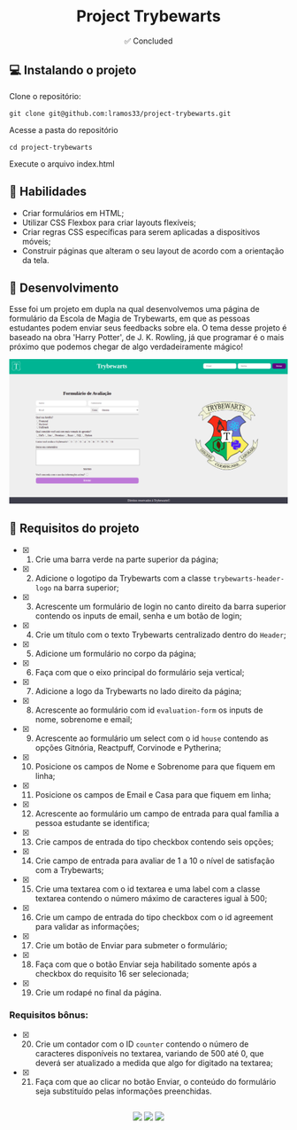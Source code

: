<h1 align="center">Project Trybewarts</h1>

<p align="center">✅ Concluded</p>

## 💻 Instalando o projeto

Clone o repositório:

```
git clone git@github.com:lramos33/project-trybewarts.git
```

Acesse a pasta do repositório

```
cd project-trybewarts
```

Execute o arquivo index.html

## 🚀 Habilidades

- Criar formulários em HTML;
- Utilizar CSS Flexbox para criar layouts flexíveis;
- Criar regras CSS específicas para serem aplicadas a dispositivos móveis;
- Construir páginas que alteram o seu layout de acordo com a orientação da tela.

## 🔧 Desenvolvimento

Esse foi um projeto em dupla na qual desenvolvemos uma página de formulário da Escola de Magia de Trybewarts, em que as pessoas estudantes podem enviar seus feedbacks sobre ela. O tema desse projeto é baseado na obra 'Harry Potter', de J. K. Rowling, já que programar é o mais próximo que podemos chegar de algo verdadeiramente mágico!

![image](screenshot.png)

## 📝 Requisitos do projeto

- [x] 1. Crie uma barra verde na parte superior da página;

- [x] 2. Adicione o logotipo da Trybewarts com a classe `trybewarts-header-logo` na barra superior;

- [x] 3. Acrescente um formulário de login no canto direito da barra superior contendo os inputs de email, senha e um botão de login;

- [x] 4. Crie um título com o texto Trybewarts centralizado dentro do `Header`;

- [x] 5. Adicione um formulário no corpo da página;

- [x] 6. Faça com que o eixo principal do formulário seja vertical;

- [x] 7. Adicione a logo da Trybewarts no lado direito da página;

- [x] 8. Acrescente ao formulário com id `evaluation-form` os inputs de nome, sobrenome e email;

- [x] 9. Acrescente ao formulário um select com o id `house` contendo as opções Gitnória, Reactpuff, Corvinode e Pytherina;

- [x] 10. Posicione os campos de Nome e Sobrenome para que fiquem em linha;

- [x] 11. Posicione os campos de Email e Casa para que fiquem em linha;

- [x] 12. Acrescente ao formulário um campo de entrada para qual família a pessoa estudante se identifica;

- [x] 13. Crie campos de entrada do tipo checkbox contendo seis opções;

- [x] 14. Crie campo de entrada para avaliar de 1 a 10 o nível de satisfação com a Trybewarts;

- [x] 15. Crie uma textarea com o id textarea e uma label com a classe textarea contendo o número máximo de caracteres igual à 500;

- [x] 16. Crie um campo de entrada do tipo checkbox com o id agreement para validar as informações;

- [x] 17. Crie um botão de Enviar para submeter o formulário;

- [x] 18. Faça com que o botão Enviar seja habilitado somente após a checkbox do requisito 16 ser selecionada;

- [x] 19. Crie um rodapé no final da página.

### Requisitos bônus:

- [x] 20. Crie um contador com o ID `counter` contendo o número de caracteres disponíveis no textarea, variando de 500 até 0, que deverá ser atualizado a medida que algo for digitado na textarea;

- [x] 21. Faça com que ao clicar no botão Enviar, o conteúdo do formulário seja substituído pelas informações preenchidas.

##

<div align="center">
  <img src="https://shields.io/github/repo-size/lramos33/project-trybewarts">
  <img src="https://shields.io/github/languages/top/lramos33/project-trybewarts">
  <img src="https://shields.io/github/last-commit/lramos33/project-trybewarts">
</div>
